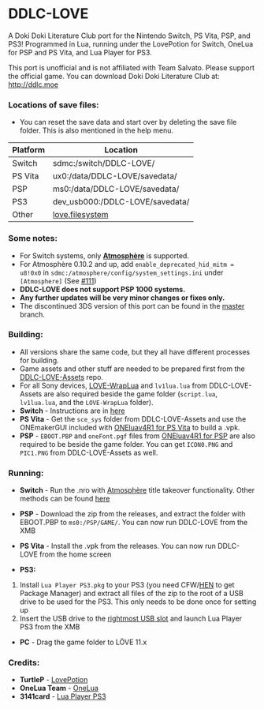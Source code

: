 # DDLC-LOVE
A Doki Doki Literature Club port for the Nintendo Switch, PS Vita, PSP, and PS3! Programmed in Lua, running under the LovePotion for Switch, OneLua for PSP and PS Vita, and Lua Player for PS3.

This port is unofficial and is not affiliated with Team Salvato. Please support the official game. You can download Doki Doki Literature Club at: http://ddlc.moe

### Locations of save files:

- You can reset the save data and start over by deleting the save file folder. This is also mentioned in the help menu.

| Platform | Location                            |
|----------|-------------------------------------|
| Switch   | sdmc:/switch/DDLC-LOVE/             |
| PS Vita  | ux0:/data/DDLC-LOVE/savedata/       |
| PSP      | ms0:/data/DDLC-LOVE/savedata/       |
| PS3      | dev_usb000:/DDLC-LOVE/savedata/     |
| Other    | [love.filesystem](https://love2d.org/wiki/love.filesystem)|

### Some notes:
- For Switch systems, only **[Atmosphère](https://github.com/Atmosphere-NX/Atmosphere)** is supported.
- For Atmosphère 0.10.2 and up, add `enable_deprecated_hid_mitm = u8!0x0` in `sdmc:/atmosphere/config/system_settings.ini` under `[Atmosphere]` (See [#111](https://github.com/LukeZGD/DDLC-LOVE/issues/111))
- **DDLC-LOVE does not support PSP 1000 systems.**
- **Any further updates will be very minor changes or fixes only.**
- The discontinued 3DS version of this port can be found in the [master](https://github.com/LukeZGD/DDLC-LOVE/tree/master) branch.

### Building:
- All versions share the same code, but they all have different processes for building.
- Game assets and other stuff are needed to be prepared first from the [DDLC-LOVE-Assets](https://github.com/LukeZGD/DDLC-LOVE-Assets) repo.
- For all Sony devices, [LOVE-WrapLua](https://github.com/LukeZGD/LOVE-WrapLua) and `lv1lua.lua` from DDLC-LOVE-Assets are also required beside the game folder (`script.lua`, `lv1lua.lua`, and the `LOVE-WrapLua` folder).
- **Switch** - Instructions are in [here](https://turtlep.github.io/LovePotion/wiki/#/packaging)
- **PS Vita** - Get the `sce_sys` folder from DDLC-LOVE-Assets and use the ONEmakerGUI included with [ONEluav4R1 for PS Vita](http://onelua.x10.mx/vita/ONEluaVita4R1.rar) to build a .vpk. 
- **PSP** - `EBOOT.PBP` and `oneFont.pgf` files from [ONEluav4R1 for PSP](http://onelua.x10.mx/psp/ONEluav4R1.rar) are also required to be beside the game folder. You can get `ICON0.PNG` and `PIC1.PNG` from DDLC-LOVE-Assets as well.

### Running:
- **Switch** - Run the .nro with [Atmosphère](https://github.com/Atmosphere-NX/Atmosphere) title takeover functionality. Other methods can be found [here](https://turtlep.github.io/LovePotion/wiki/#/packaging)

- **PSP** - Download the zip from the releases, and extract the folder with EBOOT.PBP to `ms0:/PSP/GAME/`. You can now run DDLC-LOVE from the XMB

- **PS Vita** - Install the .vpk from the releases. You can now run DDLC-LOVE from the home screen

- **PS3:**
1. Install `Lua Player PS3.pkg` to your PS3 (you need CFW/[HEN](https://www.psx-place.com/threads/update-ps3hen-v3-0-0-view-latest-changes-to-the-ps3-exploit-for-superslims-noncfw-models.23955/) to get Package Manager) and extract all files of the zip to the root of a USB drive to be used for the PS3. This only needs to be done once for setting up
3. Insert the USB drive to the [rightmost USB slot](https://postimg.cc/jnryRhtb) and launch Lua Player PS3 from the XMB 

- **PC** - Drag the game folder to LÖVE 11.x

### Credits:
- **TurtleP** - [LovePotion](https://github.com/TurtleP/LovePotion)
- **OneLua Team** - [OneLua](http://onelua.x10.mx/)
- **3141card** - [Lua Player PS3](https://store.brewology.com/ahomebrew.php?brewid=212)
